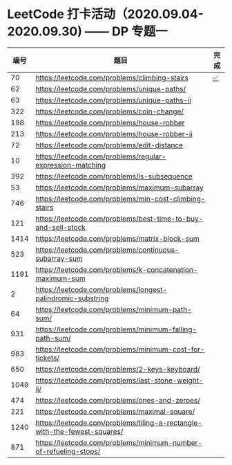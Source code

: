 # LeetCode 打卡活动（2020.09.04-2020.09.30) —— DP 专题一

| 编号 | 题目                                                          |完成                              |
| ---- | ------------------------------------------------------------ | -------------------------------- |
|70    |https://leetcode.com/problems/climbing-stairs                 | [✅](ClimbingStairs.go)|
|62    |https://leetcode.com/problems/unique-paths/                   |                              |
|63    |https://leetcode.com/problems/unique-paths-ii                 |                              |
|322   | https://leetcode.com/problems/coin-change/                   |                              |
|198   |https://leetcode.com/problems/house-robber                    |                              |
|213   |https://leetcode.com/problems/house-robber-ii                 |                              |
|72    |https://leetcode.com/problems/edit-distance                   |                              |
|10    |https://leetcode.com/problems/regular-expression-matching     |                              |
|392   |https://leetcode.com/problems/is-subsequence                  |                              |
|53    |https://leetcode.com/problems/maximum-subarray                |                              |
|746   |https://leetcode.com/problems/min-cost-climbing-stairs        |                              |
|121   |https://leetcode.com/problems/best-time-to-buy-and-sell-stock |                              |
|1414  |https://leetcode.com/problems/matrix-block-sum                |                              |
|523   |https://leetcode.com/problems/continuous-subarray-sum         |                              |
|1191  |https://leetcode.com/problems/k-concatenation-maximum-sum     |                              |
|2     |https://leetcode.com/problems/longest-palindromic-substring   |                              |
| 64   | https://leetcode.com/problems/minimum-path-sum/              |                              |
|931   | https://leetcode.com/problems/minimum-falling-path-sum/      |                              |
|983   | https://leetcode.com/problems/minimum-cost-for-tickets/      |                              |
|650   | https://leetcode.com/problems/2-keys-keyboard/               |                              |
|1049  | https://leetcode.com/problems/last-stone-weight-ii/          |                              |
|474   | https://leetcode.com/problems/ones-and-zeroes/               |                              |
|221   | https://leetcode.com/problems/maximal-square/                |                              |
|1240  | https://leetcode.com/problems/tiling-a-rectangle-with-the-fewest-squares/ |                              |
|871   | https://leetcode.com/problems/minimum-number-of-refueling-stops/ |                              |
